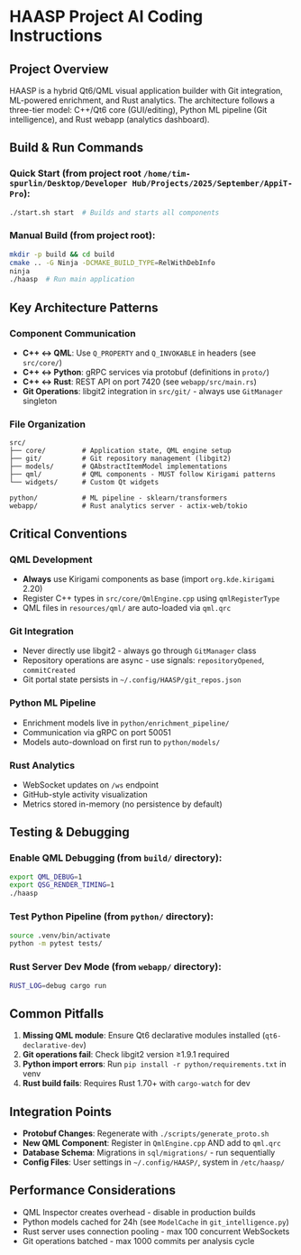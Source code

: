 # HAASP Project AI Coding Instructions

## Project Overview
HAASP is a hybrid Qt6/QML visual application builder with Git integration, ML-powered enrichment, and Rust analytics. The architecture follows a three-tier model: C++/Qt6 core (GUI/editing), Python ML pipeline (Git intelligence), and Rust webapp (analytics dashboard).

## Build & Run Commands

### Quick Start (from project root `/home/tim-spurlin/Desktop/Developer Hub/Projects/2025/September/AppiT-Pro`):
```bash
./start.sh start  # Builds and starts all components
```

### Manual Build (from project root):
```bash
mkdir -p build && cd build
cmake .. -G Ninja -DCMAKE_BUILD_TYPE=RelWithDebInfo
ninja
./haasp  # Run main application
```

## Key Architecture Patterns

### Component Communication
- **C++ ↔ QML**: Use `Q_PROPERTY` and `Q_INVOKABLE` in headers (see `src/core/`)
- **C++ ↔ Python**: gRPC services via protobuf (definitions in `proto/`)
- **C++ ↔ Rust**: REST API on port 7420 (see `webapp/src/main.rs`)
- **Git Operations**: libgit2 integration in `src/git/` - always use `GitManager` singleton

### File Organization
```
src/
├── core/         # Application state, QML engine setup
├── git/          # Git repository management (libgit2)
├── models/       # QAbstractItemModel implementations
├── qml/          # QML components - MUST follow Kirigami patterns
└── widgets/      # Custom Qt widgets

python/           # ML pipeline - sklearn/transformers
webapp/           # Rust analytics server - actix-web/tokio
```

## Critical Conventions

### QML Development
- **Always** use Kirigami components as base (import `org.kde.kirigami` 2.20)
- Register C++ types in `src/core/QmlEngine.cpp` using `qmlRegisterType`
- QML files in `resources/qml/` are auto-loaded via `qml.qrc`

### Git Integration
- Never directly use libgit2 - always go through `GitManager` class
- Repository operations are async - use signals: `repositoryOpened`, `commitCreated`
- Git portal state persists in `~/.config/HAASP/git_repos.json`

### Python ML Pipeline
- Enrichment models live in `python/enrichment_pipeline/`
- Communication via gRPC on port 50051
- Models auto-download on first run to `python/models/`

### Rust Analytics
- WebSocket updates on `/ws` endpoint
- GitHub-style activity visualization
- Metrics stored in-memory (no persistence by default)

## Testing & Debugging

### Enable QML Debugging (from `build/` directory):
```bash
export QML_DEBUG=1
export QSG_RENDER_TIMING=1
./haasp
```

### Test Python Pipeline (from `python/` directory):
```bash
source .venv/bin/activate
python -m pytest tests/
```

### Rust Server Dev Mode (from `webapp/` directory):
```bash
RUST_LOG=debug cargo run
```

## Common Pitfalls

1. **Missing QML module**: Ensure Qt6 declarative modules installed (`qt6-declarative-dev`)
2. **Git operations fail**: Check libgit2 version ≥1.9.1 required
3. **Python import errors**: Run `pip install -r python/requirements.txt` in venv
4. **Rust build fails**: Requires Rust 1.70+ with `cargo-watch` for dev

## Integration Points

- **Protobuf Changes**: Regenerate with `./scripts/generate_proto.sh`
- **New QML Component**: Register in `QmlEngine.cpp` AND add to `qml.qrc`
- **Database Schema**: Migrations in `sql/migrations/` - run sequentially
- **Config Files**: User settings in `~/.config/HAASP/`, system in `/etc/haasp/`

## Performance Considerations

- QML Inspector creates overhead - disable in production builds
- Python models cached for 24h (see `ModelCache` in `git_intelligence.py`)
- Rust server uses connection pooling - max 100 concurrent WebSockets
- Git operations batched - max 1000 commits per analysis cycle